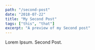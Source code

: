 ```yaml
---
path: "/second-post"
date: "2018-07-22"
title: "My Second Post"
tags: ["this", "that"]
excerpt: "A preview of my Second post"
---
```


Lorem Ipsum.
Second Post.
